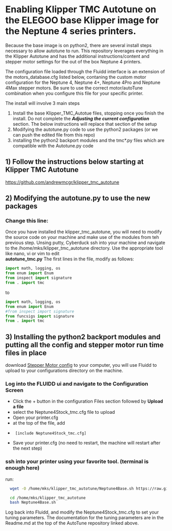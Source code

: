 # Enabling Klipper TMC Autotune on the ELEGOO base Klipper image for the Neptune 4 series printers.
Because the base image is on python2, there are several install steps necessary to allow autotune to run.   This repository leverages everything in the Klipper Autotune and has the additional instructions/content and stepper motor settings for the out of the box Neptune 4 printers.

The configuration file loaded through the Fluidd interface is an extension of the motors_database.cfg listed below, contaning the custom motor configuration for the Neptune 4, Neptune 4+, Neptune 4Pro and Neptune 4Max stepper motors. Be sure to use the correct motor/autoTune combination when you configure this file for your specific printer.

The install will involve 3 main steps
  1)  Install the base Klipper_TMC_Autotue files, stopping once you finish the install.   Do not complete the _**Adjusting the current configuration**_ section.  The below instructions will replace that section of the setup
  2)  Modifying the autotune.py code to use the python2 packages (or we can push the edited file from this repo)
  3)  installing the python2 backport modules and the tmc*.py files which are compatible with the Autotune.py code

## 1) Follow the instructions below starting at Klipper TMC Autotune
  https://github.com/andrewmcgr/klipper_tmc_autotune
    
## 2) Modifying the autotune.py to use the new packages
  ### Change this line:
Once you have installed the klipper_tmc_autotune, you will need to modify the source code on your machine and make use of the modules from teh previous step.   Unsing putty, Cyberduck ssh into your machine and navigate to the /home/mks/klipper_tmc_autotune directory.   Use the appropriate tool like nano, vi or vim to edit  
          **autotune_tmc.py**
The first lines in the file, modify as follows:
```python
import math, logging, os
from enum import Enum
from inspect import signature
from . import tmc
```
to
```python
import math, logging, os
from enum import Enum
#from inspect import signature
from funcsigs import signature
from . import tmc
```
## 3) Installing the python2 backport modules and putting all the config and stepper motor run time files in place
  download [Stepper Motor config](https://github.com/cwiegert/Klipper-Autotune-Neptune-Base/blob/main/Config%20files/Neptune4Stock_tmc.cfg) to your computer, you will use Fluidd to upload to your configurations directory on the machine.

 ### Log into the FLUIDD ui and navigate to the Configuration Screen
  -  Click the + button in the configuration Files section followed by **Upload a file**
  -  select the Neptune4Stock_tmc.cfg file to upload
  -  Open your printer.cfg
  -  at the top of the file, add
  -      [include Neptune4Stock_tmc.cfg]
  -  Save your printer.cfg (no need to restart, the machine will restart after the next step)
    

  ### ssh into your printer using your favorite tool.  (terminal is enough here)
  run: 
  ```bash
    wget -O /home/mks/klipper_tmc_autotune/Neptune4Base.sh https://raw.githubusercontent.com/cwiegert/Klipper-Autotune-Neptune-Base/main/shell%20scripts/Neptune4Base.sh

    cd /home/mks/klipper_tmc_autotune
    bash Neptune4Base.sh
  ```
     
Log back into Fluidd, and modify the Neptune4Stock_tmc.cfg to set your tuning parameters.   The documentation for the tuning parameters are in the Readme.md at the top of the AutoTune repository linked above.

